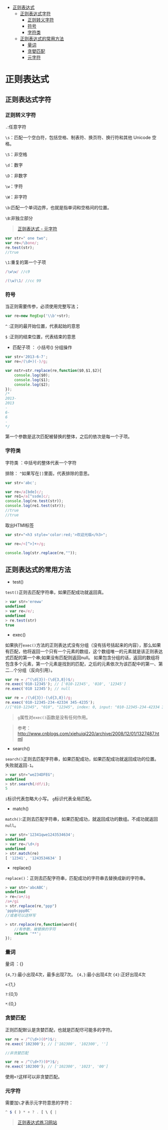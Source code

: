 
<!-- toc orderedList:0 depthFrom:1 depthTo:6 -->

* [正则表达式](#正则表达式)
    * [正则表达式字符](#正则表达式字符)
        * [正则转义字符](#正则转义字符)
        * [符号](#符号)
        * [字符类](#字符类)
    * [正则表达式的常用方法](#正则表达式的常用方法)
        * [量词](#量词)
        * [贪婪匹配](#贪婪匹配)
        * [元字符](#元字符)

<!-- tocstop -->

# 正则表达式

## 正则表达式字符

### 正则转义字符

`.`:任意字符

`\s`：匹配一个空白符，包括空格、制表符、换页符、换行符和其他 Unicode 空格。

`\S`：非空格

`\d`：数字

`\D`：非数字

`\w`：字符

`\W`：非字符

`\b`:匹配一个单词边界，也就是指单词和空格间的位置。

`\B`:非独立部分

>[正则表达式 - 元字符](http://www.runoob.com/regexp/regexp-metachar.html)

```js
var str=" one two";
var re=/\bone/;
re.test(str);
//true
```

`\1`:重复的第一个子项

```js
/\w\w/ //c9

/(\w)\1/ //cc 99
```

### 符号

当正则需要传参，必须使用完整写法；
```js
var re=new RegExp('\\b'+str);
```
`^` :正则的最开始位置，代表起始的意思

`$` :正则的结束位置，代表结束的意思


 - 匹配子项 ： 小括号() 分组操作

```js
var str='2013-6-7';
var re=/(\d+)(-)/g;

var nstr=str.replace(re,function($0,$1,$2){
    console.log($0);
    console.log($1);
    console.log($2);
});
/*
2013-
2013
-
6-
6
-
*/
```
第一个参数是这次匹配被替换的整体，之后的依次是每一个子项。


### 字符类
字符类 ：中括号的整体代表一个字符

排除： `^`如果写在`[]`里面，代表排除的意思。

```js
var str='abc';

var re=/a[bde]c/;
var re1=/a[^ssde]c/;
console.log(re.test(str));
console.log(re1.test(str));
//true
//true
```

取出HTMl标签

```js
var str="<h3 style='color:red;'>欢迎光临</h3>";

var re=/<[^>]+>/g;

console.log(str.replace(re,""));
```


## 正则表达式的常用方法

 - test()

`test()`正则去匹配字符串，如果匹配成功就返回真。

```js
> var str='ereww'
undefined
> var re=/e/;
undefined
> re.test(str)
true
```

 - exec()

如果执行`exec()`方法的正则表达式没有分组（没有括号括起来的内容），那么如果有匹配，他将返回一个只有一个元素的数组，这个数组唯一的元素就是该正则表达式匹配的第一个串;如果没有匹配则返回null。
如果包含分组的话，返回的数组将包含多个元素，第一个元素是找到的匹配，之后的元素依次为该匹配中的第一、第二...个分组（反向引用）。



```js
var re = /^(\d{3})-(\d{3,8})$/;
re.exec('010-12345'); // ['010-12345', '010', '12345']
re.exec('010 12345'); // null
```

```js
var re = /(\d{3})-(\d{3,8})/g;
re.exec('010-12345-234-42334 345-4235');
//["010-12345", "010", "12345", index: 0, input: "010-12345-234-42334 345-4235"]
```

>`g`属性对`exec()`函数是没有任何作用。

>参考：http://www.cnblogs.com/xiehuiqi220/archive/2008/12/01/1327487.html

 - search()


`search()`正则去匹配字符串，如果匹配成功，如果匹配成功就返回成功的位置。失败就返回`-1`。

```js
> var str="we234DFEG";
undefined
> str.search(/df/i);
5
```

`i`标识代表忽略大小写。
`g`标识代表全局匹配。

 - match()

`match()`:正则去匹配字符串，如果匹配成功，就返回成功的数组。不成功就返回`null`。

```js
> var str='12341qwe1243534634';
undefined
> var re=/\d+/g
undefined
> str.match(re)
[ '12341', '1243534634' ]
```

 - replace()

`replace()`：正则去匹配字符串，匹配成功的字符串去替换成新的字符串。

```js
> var str='abcABC';
undefined
> re=/a+/ig
/a+/gi
> str.replace(re,"ppp")
'pppbcpppBC'
//或者可以这样写

> str.replace(re,function(word){
    //有参数，被替换的字符
    return '**';
});
```

### 量词

量词 ：{}

`{4,7}`:最小出现4次，最多出现7次。
`{4,}`:最小出现4次
`{4}`:正好出现4次

`+`:{1,}

`?`:{0,1}

`*`:{0,}

### 贪婪匹配

正则匹配默认是贪婪匹配，也就是匹配尽可能多的字符。

```js
var re = /^(\d+)(0*)$/;
re.exec('102300'); // ['102300', '102300', '']

//非贪婪匹配

var re = /^(\d+?)(0*)$/;
re.exec('102300'); // ['102300', '1023', '00']
```

使用`+?`这样可以非贪婪匹配。

### 元字符

需要加`\`才表示元字符意思的字符：

```js
^ $ ( ) * + ? . [ \ { |
```

>[正则表达式练习网站](http://www.regexr.com/)